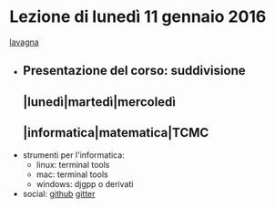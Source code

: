 # Lezione di lunedì 11 gennaio 2016

[lavagna](./P_20160111.jpg)

* Presentazione del corso: suddivisione
  -------------------------
  |lunedì|martedì|mercoledì
  -------------------------
  |informatica|matematica|TCMC
  -------------------------
* strumenti per l'informatica:
  * linux: terminal tools
  * mac:   terminal tools
  * windows: djgpp o derivati
* social:
  [github](https://github.com/SMERM/P-2015-2016)
  [gitter](https://gitter.mi/SMERM/smerm.github.io)

